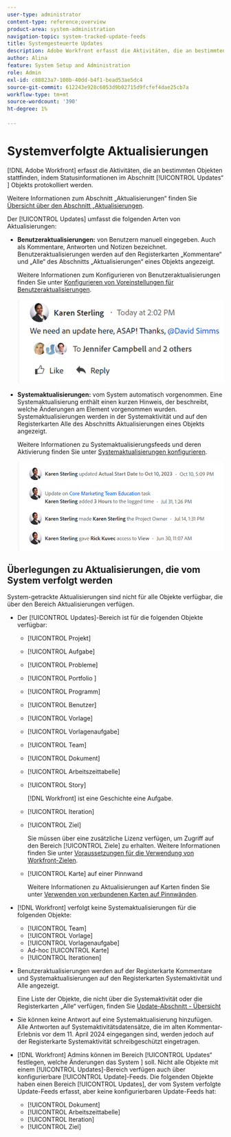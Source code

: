```yaml
---
user-type: administrator
content-type: reference;overview
product-area: system-administration
navigation-topic: system-tracked-update-feeds
title: Systemgesteuerte Updates
description: Adobe Workfront erfasst die Aktivitäten, die an bestimmten Objekten stattfinden, indem Statusinformationen im Bereich [!UICONTROL Aktualisierungen] des Objekts protokolliert werden.
author: Alina
feature: System Setup and Administration
role: Admin
exl-id: c88823a7-100b-40dd-b4f1-bead53ae5dc4
source-git-commit: 612243e928c6053d9b02715d9fcfef4dae25cb7a
workflow-type: tm+mt
source-wordcount: '390'
ht-degree: 1%

---
```


# Systemverfolgte Aktualisierungen

<!-- Audited: April, 2024-->

<!--
<span class="preview">The highlighted information on this page refers to functionality not yet generally available. It is available only in the Preview environment for all customers, or in the Production environment for customers who enabled fast releases.</span>

<span class="preview">For information about fast releases, see [Enable or disable fast releases for your organization](/help/quicksilver/administration-and-setup/set-up-workfront/configure-system-defaults/enable-fast-release-process.md).</span>

<span class="preview">For information about the current release, see [Second Quarter 2024 release overview](/help/quicksilver/product-announcements/product-releases/24-q2-release-activity/24-q2-release-overview.md).</span>-->

[!DNL Adobe Workfront] erfasst die Aktivitäten, die an bestimmten Objekten stattfinden, indem Statusinformationen im Abschnitt [!UICONTROL Updates“ &#x200B;] Objekts protokolliert werden.

Weitere Informationen zum Abschnitt „Aktualisierungen“ finden Sie [Übersicht über den Abschnitt „Aktualisierungen](/help/quicksilver/workfront-basics/updating-work-items-and-viewing-updates/updates-tab-overview.md).

Der [!UICONTROL Updates] umfasst die folgenden Arten von Aktualisierungen:

* **Benutzeraktualisierungen:** von Benutzern manuell eingegeben. Auch als Kommentare, Antworten und Notizen bezeichnet. Benutzeraktualisierungen werden auf den Registerkarten „Kommentare“ und „Alle“ des Abschnitts „Aktualisierungen“ eines Objekts angezeigt.

  Weitere Informationen zum Konfigurieren von Benutzeraktualisierungen finden Sie unter [Konfigurieren von Voreinstellungen für Benutzeraktualisierungen](../../../administration-and-setup/set-up-workfront/system-tracked-update-feeds/configure-preferences-user-updates.md).

  ![Updates](assets/updates-qs-350x125.png)

* **Systemaktualisierungen:** vom System automatisch vorgenommen. Eine Systemaktualisierung enthält einen kurzen Hinweis, der beschreibt, welche Änderungen am Element vorgenommen wurden. Systemaktualisierungen werden in der Systemaktivität und auf den Registerkarten Alle des Abschnitts Aktualisierungen eines Objekts angezeigt.

  Weitere Informationen zu Systemaktualisierungsfeeds und deren Aktivierung finden Sie unter [Systemaktualisierungen konfigurieren](../../../administration-and-setup/set-up-workfront/system-tracked-update-feeds/configure-system-updates.md).

  ![Beispiel für Systemaktualisierungen](assets/system-updates-example-unified-stream.png)


  <!--
  DRAFTED IN FLARE:
  Timestamps for system updates are based on your operating system's timezone.
  
  -->

## Überlegungen zu Aktualisierungen, die vom System verfolgt werden

System-getrackte Aktualisierungen sind nicht für alle Objekte verfügbar, die über den Bereich Aktualisierungen verfügen.

* Der [!UICONTROL Updates]-Bereich ist für die folgenden Objekte verfügbar:

   * [!UICONTROL Projekt]
   * [!UICONTROL Aufgabe]
   * [!UICONTROL Probleme]
   * [!UICONTROL Portfolio &#x200B;]
   * [!UICONTROL Programm]
   * [!UICONTROL Benutzer]
   * [!UICONTROL Vorlage]
   * [!UICONTROL Vorlagenaufgabe]
   * [!UICONTROL Team]
   * [!UICONTROL Dokument]
   * [!UICONTROL Arbeitszeittabelle]
   * [!UICONTROL Story]

     [!DNL Workfront] ist eine Geschichte eine Aufgabe.
   * [!UICONTROL Iteration]
   * [!UICONTROL Ziel]

     Sie müssen über eine zusätzliche Lizenz verfügen, um Zugriff auf den Bereich [!UICONTROL Ziele] zu erhalten. Weitere Informationen finden Sie unter [Voraussetzungen für die Verwendung von Workfront-Zielen](../../../workfront-goals/goal-management/access-needed-for-wf-goals.md).
   * [!UICONTROL Karte] auf einer Pinnwand

     Weitere Informationen zu Aktualisierungen auf Karten finden Sie unter [Verwenden von verbundenen Karten auf Pinnwänden](../../../agile/get-started-with-boards/connected-cards.md).

* [!DNL Workfront] verfolgt keine Systemaktualisierungen für die folgenden Objekte:

   * [!UICONTROL Team]
   * [!UICONTROL Vorlage]
   * [!UICONTROL Vorlagenaufgabe]
   * Ad-hoc [!UICONTROL Karte]
   * [!UICONTROL Iterationen]


<!--hiding this bit because this is not true, at this time (August 2023). Users with a Work or Review license can see system updates by default as well.

Your [!DNL Workfront] license determines whether system updates display by default in the [!UICONTROL Updates] area of objects. [!DNL Workfront] users with a [!UICONTROL Plan] license have system updates displayed in the [!UICONTROL Updates] area by default. However, users can filter out system updates, as described in the [Enable or disable system updates](../../../workfront-basics/updating-work-items-and-viewing-updates/update-work.md#enable) section in [Update work](../../../workfront-basics/updating-work-items-and-viewing-updates/update-work.md). All other [!DNL Workfront] licenses filter system updates by default.
-->

* Benutzeraktualisierungen werden auf der Registerkarte Kommentare und Systemaktualisierungen auf den Registerkarten Systemaktivität und Alle angezeigt.

  Eine Liste der Objekte, die nicht über die Systemaktivität oder die Registerkarten „Alle“ verfügen, finden Sie [Update-Abschnitt - Übersicht](/help/quicksilver/workfront-basics/updating-work-items-and-viewing-updates/updates-tab-overview.md)

* Sie können keine Antwort auf eine Systemaktualisierung hinzufügen. Alle Antworten auf Systemaktivitätsdatensätze, die im alten Kommentar-Erlebnis vor dem 11. April 2024 eingegangen sind, werden jedoch auf der Registerkarte Systemaktivität schreibgeschützt eingetragen.

<!--
* The following are differences between the new and the legacy commenting experience: 

   * When using the new commenting experience, user updates display in the Comments tab and system updates display in the System Activity <span class="preview">and the All</span> tabs.  

      For more information about the new commenting experience, see [New commenting experience](../../../product-announcements/betas/new-commenting-experience-beta/unified-commenting-experience.md).

      <span class="preview">For a list of objects that do not have the System Activity or the All tabs, see [Update section overview](/help/quicksilver/workfront-basics/updating-work-items-and-viewing-updates/updates-tab-overview.md)</span>

   * <span class="preview">When using the new commenting experience, you cannot add a comment to a system update. However, any replies made to system activity records in the legacy commenting experience are populated on the System Activity tab as read-only in the new commenting experience.</span>
   * When using the legacy commenting experience, the system and user updates display in one continuous feed. 

   * When using the legacy commenting experience, users can view system updates by default or they can choose to not display them. Disabling system updates is not possible when using the new commenting experience. 

      For information about disabling the display of system updates, see the section [Enable or disable system updates](../../../workfront-basics/updating-work-items-and-viewing-updates/update-work.md#enable) in the article [Update work](../../../workfront-basics/updating-work-items-and-viewing-updates/update-work.md).  

   * <span class="preview">The legacy commenting experience has been disabled in the Preview environment. For more information, see [Second Quarter 2024 Update stream and notification enhancements](/help/quicksilver/product-announcements/product-releases/24-q2-release-activity/24-q2-update-stream-enhancements.md).</span>
-->

* [!DNL Workfront] Admins können im Bereich [!UICONTROL Updates“ festlegen, welche Änderungen das System &#x200B;] soll. Nicht alle Objekte mit einem [!UICONTROL Updates]-Bereich verfügen auch über konfigurierbare [!UICONTROL Update]-Feeds. Die folgenden Objekte haben einen Bereich [!UICONTROL Updates], der vom System verfolgte Update-Feeds erfasst, aber keine konfigurierbaren Update-Feeds hat:

   * [!UICONTROL Dokument]
   * [!UICONTROL Arbeitszeittabelle]
   * [!UICONTROL Iteration]
   * [!UICONTROL Ziel]


